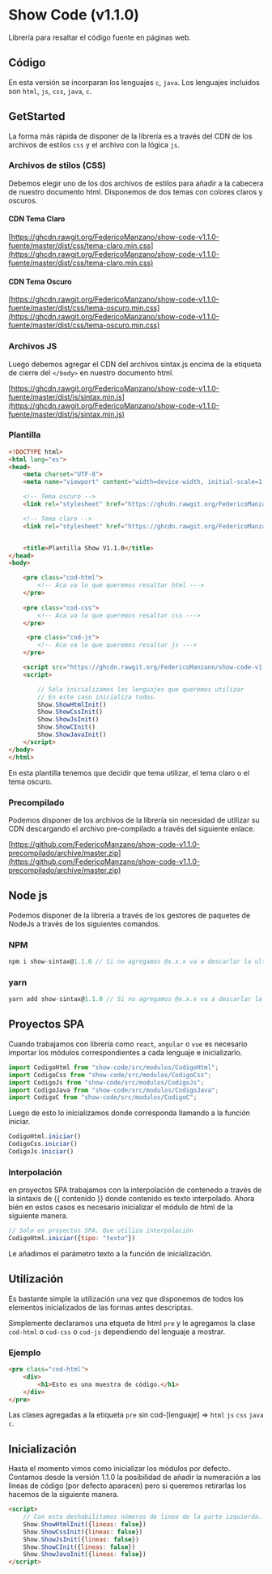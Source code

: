 # Show Code (v1.1.0)

Librería para resaltar el código fuente en páginas web.

## Código

En esta versión se incorparan los lenguajes `c`, `java`.
Los lenguajes incluidos son `html`, `js`, `css`, `java`, `c`. 


## GetStarted 

La forma más rápida de disponer de la librería es a través del CDN de los archivos de estilos `css` y
el archivo con la lógica `js`.

### Archivos de stilos (CSS)

Debemos elegir uno de los dos archivos de estilos para añadir a la cabecera de nuestro documento html.
Disponemos de dos temas con colores claros y oscuros.

#### CDN Tema Claro

[https://ghcdn.rawgit.org/FedericoManzano/show-code-v1.1.0-fuente/master/dist/css/tema-claro.min.css](https://ghcdn.rawgit.org/FedericoManzano/show-code-v1.1.0-fuente/master/dist/css/tema-claro.min.css)

#### CDN Tema Oscuro

[https://ghcdn.rawgit.org/FedericoManzano/show-code-v1.1.0-fuente/master/dist/css/tema-oscuro.min.css](https://ghcdn.rawgit.org/FedericoManzano/show-code-v1.1.0-fuente/master/dist/css/tema-oscuro.min.css)

### Archivos JS

Luego debemos agregar el CDN del archivos sintax.js encima de la etiqueta de cierre del `</body>` en 
nuestro documento html.

[https://ghcdn.rawgit.org/FedericoManzano/show-code-v1.1.0-fuente/master/dist/js/sintax.min.js](https://ghcdn.rawgit.org/FedericoManzano/show-code-v1.1.0-fuente/master/dist/js/sintax.min.js)

### Plantilla

```html
<!DOCTYPE html>
<html lang="es">
<head>
    <meta charset="UTF-8">
    <meta name="viewport" content="width=device-width, initial-scale=1.0">

    <!-- Tema oscuro -->
    <link rel="stylesheet" href="https://ghcdn.rawgit.org/FedericoManzano/show-code-v1.1.0-fuente/master/dist/css/tema-claro.min.css">

    <!-- Tema claro -->
    <link rel="stylesheet" href="https://ghcdn.rawgit.org/FedericoManzano/show-code-v1.1.0-fuente/master/dist/css/tema-oscuro.min.css">


    <title>Plantilla Show V1.1.0</title>
</head>
<body>

    <pre class="cod-html">
        <!-- Aca va lo que queremos resaltar html --->
    </pre>
    
    <pre class="cod-css">
        <!-- Aca va lo que queremos resaltar css --->
    </pre>

     <pre class="cod-js">
        <!-- Aca va lo que queremos resaltar js --->
    </pre>

    <script src="https://ghcdn.rawgit.org/FedericoManzano/show-code-v1.1.0-fuente/master/dist/js/sintax.min.js"></script>
    <script>

        // Sólo inicializamos los lenguajes que queremos utilizar 
        // En este caso inicializa todos.
        Show.ShowHtmlInit()
        Show.ShowCssInit()
        Show.ShowJsInit()
        Show.ShowCInit()
        Show.ShowJavaInit()
    </script>
</body>
</html>
```
En esta plantilla tenemos que decidir que tema utilizar, el tema claro o el tema oscuro.


### Precompilado

Podemos disponer de los archivos de la librería sin necesidad de utilizar su CDN descargando 
el archivo pre-compilado a través del siguiente enlace.

[https://github.com/FedericoManzano/show-code-v1.1.0-precompilado/archive/master.zip](https://github.com/FedericoManzano/show-code-v1.1.0-precompilado/archive/master.zip)

## Node js

Podemos disponer de la librería a través de los gestores de paquetes de NodeJs a través de los siguientes comandos.

### NPM

```js
npm i show-sintax@1.1.0 // Si no agregamos @x.x.x va a descarlar la ultima versión
```

### yarn 

```js
yarn add show-sintax@1.1.0 // Si no agregamos @x.x.x va a descarlar la ultima versión
```

## Proyectos SPA

Cuando trabajamos con librería como `react`, `angular` o `vue` es necesario importar los módulos 
correspondientes a cada lenguaje e inicializarlo.

```js
import CodigoHtml from "show-code/src/modulos/CodigoHtml";
import CodigoCss from "show-code/src/modulos/CodigoCss";
import CodigoJs from "show-code/src/modulos/CodigoJs";
import CodigoJava from "show-code/src/modulos/CodigoJava";
import CodigoC from "show-code/src/modulos/CodigoC";
```

Luego de esto lo inicializamos donde corresponda llamando a la función iniciar. 


```js
CodigoHtml.iniciar()
CodigoCss.iniciar()
CodigoJs.iniciar()
```

### Interpolación

en proyectos SPA trabajamos con la interpolación de contenedo a través de la sintaxis de 
{{ contenido }} donde contenido es texto interpolado. Ahora bién en estos casos es necesario 
inicializar el módulo de html de la siguiente manera.

```js
// Solo en proyectos SPA. Que utiliza interpolación
CodigoHtml.iniciar({tipo: "texto"})
```

Le añadimos el parámetro texto a la función de inicialización.

## Utilización 

Es bastante simple la utilización una vez que disponemos de todos los elementos inicializados 
de las formas antes descriptas.

Simplemente declaramos una etqueta de html `pre` y le agregamos la clase `cod-html` o `cod-css` o `cod-js` dependiendo del lenguaje a mostrar.

### Ejemplo

```html
<pre class="cod-html">
    <div>
        <h1>Esto es una muestra de código.</h1>
    </div>
</pre>
```

Las clases agregadas a la etiqueta `pre` sin cod-[lenguaje] => `html` `js` `css` `java` `c`.

## Inicialización

Hasta el momento vimos como inicializar los módulos por defecto. Contamos desde la versión 1.1.0 la posibilidad de añadir la numeración a las lineas de código (por defecto aparacen) pero si queremos 
retirarlas los hacemos de la siguiente manera. 

```html
<script>
    // Con esto deshabilitamos números de linea de la parte izquierda.
    Show.ShowHtmlInit({lineas: false})
    Show.ShowCssInit({lineas: false})
    Show.ShowJsInit({lineas: false})
    Show.ShowCInit({lineas: false})
    Show.ShowJavaInit({lineas: false})
</script>
```
